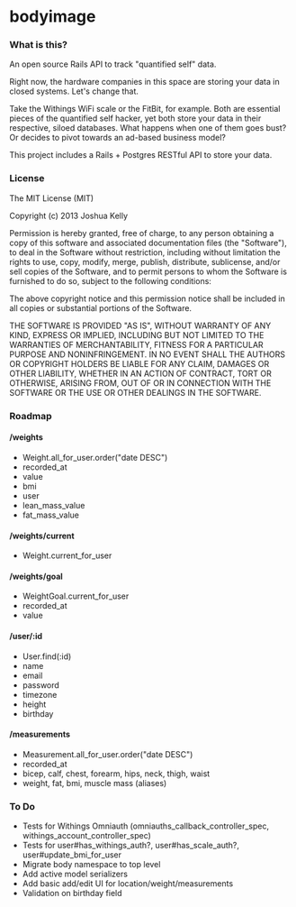 # bodyimage

### What is this?

An open source Rails API to track "quantified self" data.

Right now, the hardware companies in this space are storing your data in closed systems.
Let's change that.

Take the Withings WiFi scale or the FitBit, for example. Both are essential pieces of
the quantified self hacker, yet both store your data in their respective, siloed databases.
What happens when one of them goes bust? Or decides to pivot towards an ad-based business
model?

This project includes a Rails + Postgres RESTful API to store your data.

### License

The MIT License (MIT)

Copyright (c) 2013 Joshua Kelly

Permission is hereby granted, free of charge, to any person obtaining a copy
of this software and associated documentation files (the "Software"), to deal
in the Software without restriction, including without limitation the rights
to use, copy, modify, merge, publish, distribute, sublicense, and/or sell
copies of the Software, and to permit persons to whom the Software is
furnished to do so, subject to the following conditions:

The above copyright notice and this permission notice shall be included in
all copies or substantial portions of the Software.

THE SOFTWARE IS PROVIDED "AS IS", WITHOUT WARRANTY OF ANY KIND, EXPRESS OR
IMPLIED, INCLUDING BUT NOT LIMITED TO THE WARRANTIES OF MERCHANTABILITY,
FITNESS FOR A PARTICULAR PURPOSE AND NONINFRINGEMENT. IN NO EVENT SHALL THE
AUTHORS OR COPYRIGHT HOLDERS BE LIABLE FOR ANY CLAIM, DAMAGES OR OTHER
LIABILITY, WHETHER IN AN ACTION OF CONTRACT, TORT OR OTHERWISE, ARISING FROM,
OUT OF OR IN CONNECTION WITH THE SOFTWARE OR THE USE OR OTHER DEALINGS IN
THE SOFTWARE.


### Roadmap

#### /weights
* Weight.all_for_user.order("date DESC")
* recorded_at
* value
* bmi
* user
* lean_mass_value
* fat_mass_value

#### /weights/current
* Weight.current_for_user

#### /weights/goal
* WeightGoal.current_for_user
* recorded_at
* value

#### /user/:id
* User.find(:id)
* name
* email
* password
* timezone
* height
* birthday

#### /measurements
* Measurement.all_for_user.order("date DESC")
* recorded_at
* bicep, calf, chest, forearm, hips, neck, thigh, waist
* weight, fat, bmi, muscle mass (aliases)


### To Do
* Tests for Withings Omniauth (omniauths_callback_controller_spec, withings_account_controller_spec)
* Tests for user#has_withings_auth?, user#has_scale_auth?, user#update_bmi_for_user
* Migrate body namespace to top level
* Add active model serializers
* Add basic add/edit UI for location/weight/measurements
* Validation on birthday field
